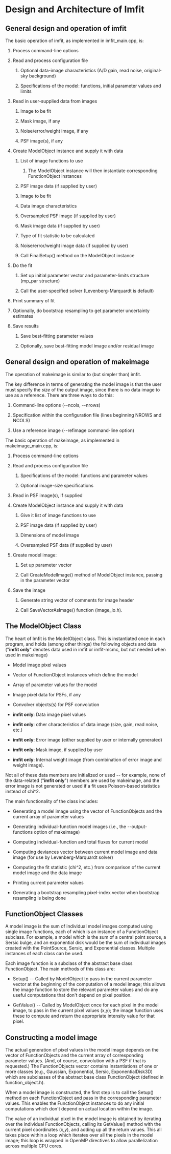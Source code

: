 # Design and Architecture of Imfit


## General design and operation of imfit

The basic operation of imfit, as implemented in imfit_main.cpp, is:

1. Process command-line options

2. Read and process configuration file

    1. Optional data-image characteristics (A/D gain, read noise, original-sky background)

    2. Specifications of the model: functions, initial parameter values and limits

3. Read in user-supplied data from images

    1. Image to be fit

    2. Mask image, if any

    3. Noise/error/weight image, if any

    4. PSF image(s), if any

4. Create ModelObject instance and supply it with data

    1. List of image functions to use

        1. The ModelObject instance will then instantiate corresponding FunctionObject instances

    2. PSF image data (if supplied by user)

    3. Image to be fit

    4. Data image characteristics

    5. Oversampled PSF image (if supplied by user)

    6. Mask image data (if supplied by user)

    7. Type of fit statistic to be calculated

    8. Noise/error/weight image data (if supplied by user)

    9. Call FinalSetup() method on the ModelObject instance

5. Do the fit

    1. Set up initial parameter vector and parameter-limits structure (mp\_par structure)

    2. Call the user-specified solver (Levenberg-Marquardt is default)

7. Print summary of fit

8. Optionally, do bootstrap resampling to get parameter uncertainty estimates

9. Save results

    1. Save best-fitting parameter values

    2. Optionally, save best-fitting model image and/or residual image


## General design and operation of makeimage

The operation of makeimage is similar to (but simpler than) imfit.

The key difference in terms of generating the model image is that the user must
specify the *size* of the output image, since there is no data image to use as
a reference. There are three ways to do this:

1. Command-line options (--ncols, --nrows)

2. Specification within the configuration file (lines beginning NROWS and NCOLS)

3. Use a reference image (--refimage command-line option)


The basic operation of makeimage, as implemented in makeimage_main.cpp, is:

1. Process command-line options

2. Read and process configuration file

    1. Specifications of the model: functions and parameter values

    2. Optional image-size specifications

3. Read in PSF image(s), if supplied

4. Create ModelObject instance and supply it with data

    1. Give it list of image functions to use

    2. PSF image data (if supplied by user)

    3. Dimensions of model image

    4. Oversampled PSF data (if supplied by user)

5. Create model image:

    1. Set up parameter vector

    2. Call CreateModelImage() method of ModelObject instance, passing in the
   parameter vector

6. Save the image

    1. Generate string vector of comments for image header

    2. Call SaveVectorAsImage() function (image_io.h).


## The ModelObject Class

The heart of Imfit is the ModelObject class. This is instantiated once in each
program, and holds (among other things) the following
objects and data ("**imfit only**" denotes data used in imfit or imfit-mcmc, but
not needed when used in makeimage)

- Model image pixel values

- Vector of FunctionObject instances which define the model

- Array of parameter values for the model

- Image pixel data for PSFs, if any

- Convolver objects(s) for PSF convolution

- **imfit only**: Data image pixel values

- **imfit only**: other characteristics of data image (size, gain, read noise, etc.)

- **imfit only**: Error image (either supplied by user or internally generated)

- **imfit only**: Mask image, if supplied by user

- **imfit only**: Internal weight image (from combination of error image and weight image).


Not all of these data members are initialized or used -- for example, none of
the data-related ("**imfit only**") members are used by makeimage, and the error image is not
generated or used if a fit uses Poisson-based statistics instead of chi^2.


The main functionality of the class includes:

- Generating a model image using the vector of FunctionObjects and the current array 
of parameter values

- Generating individual-function model images (i.e., the --output-functions option of makeimage)

- Computing individual-function and total fluxes for current model

- Computing deviances vector between current model image and data image (for
use by Levenberg-Marquardt solver)

- Computing the fit statistic (chi^2, etc.) from comparison of the current model image and
the data image

- Printing current parameter values

- Generating a bootstrap resampling pixel-index vector when bootstrap resampling
is being done



## FunctionObject Classes

A model image is the sum of individual model images computed using single
image functions, each of which is an instance of a FunctionObject subclass.
For example, a model which is the sum of a central point source, a Sersic
bulge, and an exponential disk would be the sum of individual images
created with the PointSource, Sersic, and Exponential classes. Multiple
instances of each class can be used.

Each image function is a subclass of the abstract base class FunctionObject.
The main methods of this class are:

- Setup() -- Called by ModelObject to pass in the current parameter vector
at the beginning of the computation of a model image;
this allows the image function to store the relevant parameter values
and do any useful computations that don't depend on pixel position.

- GetValue() -- Called by ModelObject once for each pixel in the model
image, to pass in the current pixel values (x,y); the image function
uses these to compute and return the appropriate intensity value for
that pixel.



## Constructing a model image

The actual generation of pixel values in the model image depends on the
vector of FunctionObjects and the current array of corresponding parameter
values. (And, of course, convolution with a PSF if that is requested.)
The FunctionObjects vector contains instantiations of one or more classes (e.g.,
Gaussian, Exponential, Sersic, ExponentialDisk3D) which are subclasses
of the abstract base class FunctionObject (defined in function_object.h).

When a model image is constructed, the first step is to call the Setup()
method on each FunctionObject and pass in the corresponding parameter values.
This enables the FunctionObject instances to do any initial computations which
don't depend on actual location within the image.

The value of an individual pixel in the model image is obtained by
iterating over the individual FunctionObjects, calling its GetValue()
method with the current pixel coordinates (*x*,*y*), and adding up all
the return values. This all takes place within a loop which iterates over
all the pixels in the model image; this loop is wrapped in OpenMP directives
to allow parallelization across multiple CPU cores.

